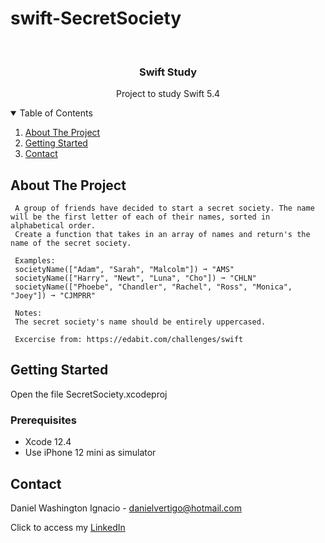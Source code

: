 # swift-SecretSociety

<!-- PROJECT LOGO -->
<br />
<p align="center">

  <h3 align="center">Swift Study</h3>
  <p align="center">
    Project to study Swift 5.4
  </p>
</p>



<!-- TABLE OF CONTENTS -->
<details open="open">
  <summary>Table of Contents</summary>
  <ol>
    <li>
      <a href="#about-the-project">About The Project</a>
    </li>
    <li>
      <a href="#getting-started">Getting Started</a>
    </li>
    <li><a href="#contact">Contact</a></li>
  </ol>
</details>



<!-- ABOUT THE PROJECT -->
## About The Project
 
  
     A group of friends have decided to start a secret society. The name will be the first letter of each of their names, sorted in alphabetical order.
     Create a function that takes in an array of names and return's the name of the secret society.
     
     Examples:
     societyName(["Adam", "Sarah", "Malcolm"]) ➞ "AMS"
     societyName(["Harry", "Newt", "Luna", "Cho"]) ➞ "CHLN"
     societyName(["Phoebe", "Chandler", "Rachel", "Ross", "Monica", "Joey"]) ➞ "CJMPRR"
     
     Notes:
     The secret society's name should be entirely uppercased.

     Excercise from: https://edabit.com/challenges/swift


<!-- GETTING STARTED -->
## Getting Started

Open the file SecretSociety.xcodeproj 

### Prerequisites

* Xcode 12.4
* Use iPhone 12 mini as simulator 

<!-- CONTACT -->
## Contact

Daniel Washington Ignacio - danielvertigo@hotmail.com

Click to access my [LinkedIn](https://www.linkedin.com/in/daniel-washington-ignacio-ab439b164/)
